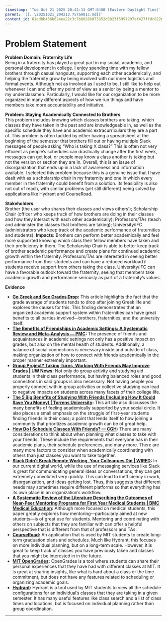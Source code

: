 ```yaml
---
timestamp: 'Tue Oct 21 2025 20:42:13 GMT-0400 (Eastern Daylight Time)'
parent: '[[..\20251021_204213.757a981c.md]]'
content_id: 61edbb436b624ea22c3c7b8028b873852d9823f5997297af427ffdc6226c8713
---
```


# Problem Statement

**Problem Domain: Fraternity Life**\
Being in a fraternity has played a great part in my social, academic, and personal development in college. I enjoy spending time with my fellow brothers through casual hangouts, supporting each other academically, and helping the fraternity grow by being involved with our inner logistics and formal events. Although not as involved as I used to be, I still like to help out whenever I can and offer my point of view as a senior by being a mentor to my underclassmen. Particularly, I would like for our organization to be more organized in many different aspects of how we run things and have members take more accountability and initiative.

**Problem: Staying Academically Connected to Brothers**\
This problem includes knowing which classes brothers are taking, which classes they have taken in the past and are knowledgeable in, as well as the specific schedule they have and academic extracurriculars they are a part of. This problem is often tackled by either having a spreadsheet at the beginning of the semester that brothers fill out or having multiple Slack messages of people asking “Who is taking X class?” This is often not very efficient as people’s schedules can drastically change after the first week, messages can get lost, or people may know a class another is taking but not the version or section they are in. Overall, this is an issue of disorganization that ends up in a lack of awareness and information available. I selected this problem because this is a genuine issue that I have dealt with as a scholarship chair in my fraternity and one in which every member in the fraternity could benefit from a solution. Its feasibility is also not out of reach, with similar problems (yet still different) being solved by applications like Hydrant and CourseRoad.

**Stakeholders**\
Brother (the user who shares their classes and views others’); Scholarship Chair (officer who keeps track of how brothers are doing in their classes and how they interact with each other academically); Professors/TAs (teach and administer the classes that brothers are taking); University/IFC (administrators who keep track of the academic performance of fraternities and students). **Impacts:** Brothers can perform better academically and feel more supported knowing which class their fellow members have taken and their proficiency in them. The Scholarship Chair is able to better keep track of brother academic performance and create plans for continued academic growth within the fraternity. Professors/TAs are interested in seeing better performance from their students and can have a reduced workload if students receive support from others taking the class. University/IFC can have a favorable outlook toward the fraternity, seeing that members take academic growth and performance seriously as part of a fraternity’s values.

**Evidence**

* **[Go Greek and See Grades Drop](https://www.insidehighered.com/news/2019/01/07/study-grades-greek-affiliated-students-suffer-after-joining-fraternity-sorority):** This article highlights the fact that the grade average of students tends to drop after joining Greek life and explores the causes for this. This finding demonstrates that an organized academic support system within fraternities can have great benefits to all parties involved—brothers, fraternities, and the university itself.
* **[The Benefits of Friendships in Academic Settings: A Systematic Review and Meta-Analysis — PMC](https://pmc.ncbi.nlm.nih.gov/articles/PMC10800095/):** The presence of friends and acquaintances in academic settings not only has a positive impact on grades, but also on the mental health of students. Additionally, a balance of social connections is necessary inside and outside of class, making organization of how to connect with friends academically in the proper manner extremely important.
* **[Group Project? Taking Turns, Working With Friends May Improve Grades | UW News](https://www.washington.edu/news/2017/09/25/group-project-taking-turns-working-with-friends-may-improve-grades/):** Not only do group activity and studying aid students in their class performance, but having balanced roles and good connections in said groups is also necessary. Not having people you properly connect with in group activities or collective studying can lead to negative impacts on students across many facets of their college life.
* **[The 5 Big Benefits of Studying With Friends (Including How It Could Save You Money) | Torrens University](https://www.torrens.edu.au/stories/blog/student-life/the-5-big-benefits-of-studying-with-friends-and-how-it-could-save-you-money):** This article also discusses the many benefits of feeling academically supported by your social circle. It also places a small emphasis on the struggle of first-year students finding friends in their class; a point that lends itself to how joining a community that prioritizes academic growth can be of great help.
* **[How Do I Schedule Classes With Friends? — CGH](https://collegegranthub.com/student-questions/how-do-i-schedule-classes-with-friends/):** There are many considerations to think about when planning what classes to take with your friends. These include the requirements that everyone has in their academic plans, their schedule preferences, and many more. There are many more factors to consider when academically coordinating with others than just classes you want to take together.
* **[Slack Didn’t Break Remote Working, Your Colleagues Did | WIRED](https://www.wired.com/story/slack-remote-working-broken/):** In our current digital world, while the use of messaging services like Slack is great for communicating general ideas or conversations, they can get extremely convoluted very quickly. This can lead to inefficiency in work, disorganization, and ideas getting lost. Thus, this suggests that different needs may sometimes require different platforms so that everything has its own place in an organization’s workflow.
* **[A Systematic Review of the Literature Describing the Outcomes of Near-Peer Mentoring Programs for First Year Medical Students | BMC Medical Education](https://bmcmededuc.biomedcentral.com/articles/10.1186/s12909-018-1195-1):** Although more focused on medical students, this paper greatly explores how mentoring—particularly aimed at new students—is of great use for students. Mentoring and coordinating with others on subjects that they are familiar with can offer a helpful perspective that is different from that of professors and TAs.
* **[CourseRoad](https://courseroad.mit.edu/road/$defaultroad$):** An application that is used by MIT students to create long-term graduation plans and schedules. Much like Hydrant, this focuses on more individual planning, but on a long-term scale. However, it is great to keep track of classes you have previously taken and classes that you might be interested in in the future.
* **[MIT OpenGrades](https://opengrades.mit.edu/):** OpenGrades is a tool where students can share their personal experiences that they have had with different classes at MIT. It is great at sharing insights, like what is hard about a class or the time commitment, but does not have any features related to scheduling or organizing academic goals.
* **[Hydrant](https://hydrant.mit.edu/):** Hydrant is a tool used by MIT students to view all the schedule configurations for an individual’s classes that they are taking in a given semester. It has many useful features like class search and a list of class times and locations, but is focused on individual planning rather than group coordination.

***
